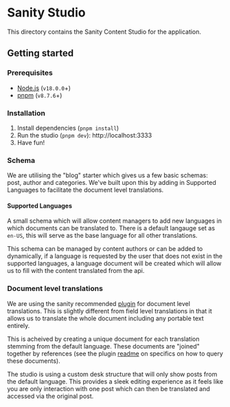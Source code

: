 # Sanity Studio

This directory contains the Sanity Content Studio for the application.

<!-- Brief mention of what it contains, if applicable -->

## Getting started

### Prerequisites

- [Node.js](https://nodejs.org/en/download) (`v18.0.0`+)
- [pnpm](https://pnpm.io/installation) (`v8.7.6`+)

### Installation

1. Install dependencies (`pnpm install`)
1. Run the studio (`pnpm dev`): http://localhost:3333
1. Have fun!

### Schema

We are utilising the "blog" starter which gives us a few basic schemas: post, author and categories. We've built upon this by adding in Supported Languages to facilitate the document level translations.

#### Supported Languages
A small schema which will allow content managers to add new languages in which documents can be translated to. There is a default langauge set as `en-US`, this will serve as the base language for all other translations. 

This schema can be managed by content authors or can be added to dynamically, if a language is requested by the user that does not exist in the supported languages, a language document will be created which will allow us to fill with the content translated from the api.

### Document level translations

We are using the sanity recommended [plugin](https://github.com/sanity-io/document-internationalization) for document level translations. This is slightly different from field level translations in that it allows us to translate the whole document including any portable text entirely.

This is acheived by creating a unique document for each translation stemming from the default language. These documents are "joined" together by references (see the plugin [readme](https://github.com/sanity-io/document-internationalization) on specifics on how to query these documents).

The studio is using a custom desk structure that will only show posts from the default language. This provides a sleek editing experience as it feels like you are only interaction with one post which can then be translated and accessed via the original post.